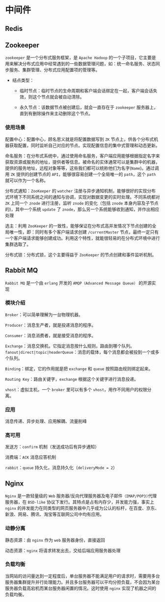 # 中间件

## Redis

## Zookeeper

`zookeeper` 是一个分布式服务框架，是 `Apache Hadoop` 的一个子项目，它主要是用来解决分布式应用中经常遇到的一些数据管理问题，如：统一命名服务、状态同步服务、集群管理、分布式应用配置项的管理等。

* 结点类型：

  * 临时节点：临时节点的生命周期和客户端会话绑定在一起，客户端会话失效，则这个节点就会被自动清除。

  * 永久节点：该数据节点被创建后，就会一直存在于 `zookeeper` 服务器上，直到有删除操作来主动删除这个节点。

### 使用场景

配置中心：配置中心，顾名思义就是将配置数据写到 `ZK` 节点上，供各个分布式机器获取配置，同时监听自己对应的节点。实现配置信息的集中式管理和动态更新。

命名服务：在分布式系统中，通过使用命名服务，客户端应用能够根据指定名字来获取资源或服务的地址，提供者等信息。被命名的实体通常可以是集群中的机器，提供的服务地址，远程对象等等，这些我们都可以统称他们为名字(`Name`)。通过调用 `ZK` 提供的创建节点的 `API`，能够很容易创建一个全局唯一的 `path`，这个 `path` 就可以作为一个名称。

分布式通知：`ZooKeeper` 的 `watcher` 注册与异步通知机制，能够很好的实现分布式环境下不同系统之间的通知与协调，实现对数据变更的实时处理。不同系统都对 `ZK` 上同一个 `znode` 进行注册，监听 `znode` 的变化（包括 `znode` 本身内容及子节点的)，其中一个系统 `update` 了 `znode`，那么另一个系统能够收到通知，并作出相应处理

选主：利用 `ZooKeeper` 的一致性，能够保证在分布式高并发情况下节点创建的全局唯一性，即：同时有多个客户端请求创建 `/currentMaster` 节点，最终一定只有一个客户端请求能够创建成功。利用这个特性，就能很轻易的在分布式环境中进行集群选取了。

分布式锁：分布式锁，这个主要得益于 `ZooKeeper` 的节点创建和事件监听机制。

## Rabbit MQ

`Rabbit MQ` 是一个由 `erlang` 开发的 `AMQP（Advanced Message Queue）` 的开源实现

### 模块介绍

`Broker`：可以简单理解为一台物理机器。

`Producer`：消息生产者，就是投递消息的程序。

`Consumer`：消息消费者，就是接受消息的程序。

`Exchange`：消息交换机，它指定消息按什么规则，路由到哪个队列。
`fanout|direct|topic|headerQueue`：消息的载体，每个消息都会被投到一个或多个队列。

`Binding`：绑定，它的作用就是把 `exchange` 和 `queue` 按照路由规则绑定起来。

`Routing Key`：路由关键字，`exchange` 根据这个关键字进行消息投递。

`vhost`：虚拟主机，一个 `broker` 里可以有多个 `vhost`，用作不同用户的权限分离。

### 应用

消息传递、异步处理、应用解耦、流量削峰

### 高可用

发送方：`confirm` 机制（发送成功后有异步通知）

消费端：`ACK` 消息应答机制

`rabbit`：`queue` 持久化，消息持久化（`deliveryMode = 2`）

## Nginx

`Nginx` 是一款轻量级的 `Web` 服务器/反向代理服务器及电子邮件`（IMAP/POP3)`代理服务器，在 `BSD-like` 协议下发行。其特点是占有内存少，并发能力强，事实上 `nginx` 的并发能力在同类型的网页服务器中几乎成为公认的标杆，在百度、京东、新浪、网易、腾讯、淘宝等互联网公司中均有应用。

### 动静分离

静态资源：由 `nginx` 作为 `web` 服务器身份，直接返回

动态资源：`nginx` 将请求转发出去，交给后端应用服务器处理

### 负载均衡

当网站的访问量达到一定程度后，单台服务器不能满足用户的请求时，需要用多台服务器集群提升并行处理能力。并且多台服务器可以平均分担负载，不会因为某台服务器负载高宕机而某台服务器闲置的情况。这时使用 `nginx` 实现了机器之间的负载均衡。
